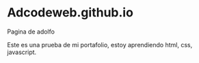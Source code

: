 # Adcodeweb.github.io
Pagina de adolfo


Este es una prueba de mi portafolio, estoy aprendiendo html, css, javascript.
